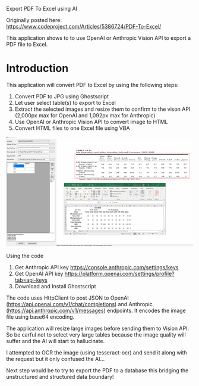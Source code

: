 Export PDF To Excel using AI

Originally posted here:
<https://www.codeproject.com/Articles/5386724/PDF-To-Excel/>

This application shows to to use OpenAI or Anthropic Vision API to export a PDF file to Excel.

# Introduction
This application will convert PDF to Excel by using the following steps:

1. Convert PDF to JPG using Ghostscript 
2. Let user select table(s) to export to Excel
3. Extract the selected images and resize them to confirm to the vison API (2,000px max for OpenAI and 1,092px max for Anthropic)
4. Use OpenAI or Anthropic Vision API to convert image to HTML
5. Convert HTML files to one Excel file using VBA
 
![](img/PdfToExcel1-r-700.png)

Using the code
1. Get Anthropic API key https://console.anthropic.com/settings/keys
2. Get OpenAI API key https://platform.openai.com/settings/profile?tab=api-keys
3. Download and Install Ghostscript

The code  uses HttpClient to post JSON to OpenAI (https://api.openai.com/v1/chat/completions) and Anthropic (https://api.anthropic.com/v1/messages) endpoints.  It encodes the image file using base64 encoding.

The application will resize large images before sending them to Vision API.  So be carful not to select very large tables because the image quality will suffer and the AI will start to hallucinate.

I attempted to OCR the image (using tesseract-ocr) and send it along with the request but it only confused the AI...

Next step would be to try to export the PDF to a database this bridging the unstructured and structured data boundary!
